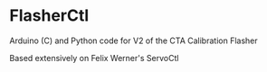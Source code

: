 # FlasherCtl


Arduino (C) and Python code for V2 of the CTA Calibration Flasher

Based extensively on Felix Werner's ServoCtl
